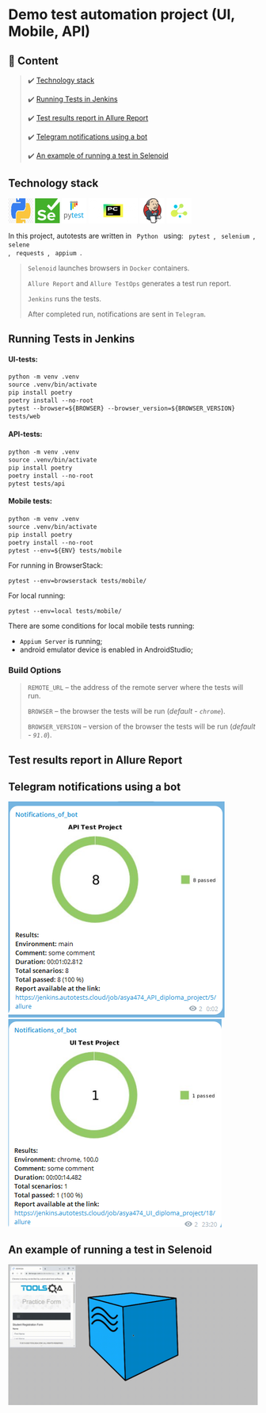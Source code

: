 # Demo test automation project (UI, Mobile, API)

## :page_with_curl:    Content

> :heavy_check_mark: [Technology stack](#technology-stack)
>
> :heavy_check_mark: [Running Tests in Jenkins](#running_tests_in_jenkins)
>
> :heavy_check_mark: [Test results report in Allure Report](#allure-report)
>
> :heavy_check_mark: [Telegram notifications using a bot](#telegram-notifications-using-a-bot)
>
> :heavy_check_mark: [An example of running a test in Selenoid](#example-of-running-a-test-in-selenoid)

## Technology stack

<p align="center"></p>
<a href="https://www.python.org/"><img src="files/readme_images/python.jpg" width="50" height="50"  alt="PYTHON"/></a>
<a href="https://www.selenium.dev/"><img src="files/readme_images/selenium.png" width="50" height="50"  alt="SELENIUM"/></a>
<a href="https://docs.pytest.org/en/"><img src="files/readme_images/pytest.png" width="50" height="50"  alt="PYTEST"/></a>
<a href="https://www.jetbrains.com/ru-ru/pycharm/"><img src="files/readme_images/jetbrains-pycharm5998.jpg" width="100" height="50"  alt="PYCHARM"/></a>
<a href="https://www.jenkins.io/"><img src="files/readme_images/jenkins.png" width="50" height="50"  alt="JENKINS"/></a>
<a href="https://python-poetry.org/"><img src="files/readme_images/selene.png" width="50" height="50"  alt="SELENE"/></a>

In this project, autotests are written in <code> Python </code> using:
<code> pytest </code>,
<code> selenium </code>,
<code> selene </code>,
<code> requests </code>,
<code> appium </code>.
>
> <code>Selenoid</code> launches browsers in <code>Docker</code> containers.
>
> <code>Allure Report</code> and <code>Allure TestOps</code> generates a test run report.
>
> <code>Jenkins</code> runs the tests.
>
> After completed run, notifications are sent in <code>Telegram</code>.

## Running Tests in Jenkins

#### UI-tests:

```
python -m venv .venv
source .venv/bin/activate
pip install poetry
poetry install --no-root
pytest --browser=${BROWSER} --browser_version=${BROWSER_VERSION} tests/web
```

#### API-tests:

```
python -m venv .venv
source .venv/bin/activate
pip install poetry
poetry install --no-root
pytest tests/api
```

#### Mobile tests:

```
python -m venv .venv
source .venv/bin/activate
pip install poetry
poetry install --no-root
pytest --env=${ENV} tests/mobile
```

For running in BrowserStack:

```
pytest --env=browserstack tests/mobile/
```

For local running:

```
pytest --env=local tests/mobile/
```

There are some conditions for local mobile tests running:

- <code>Appium Server</code> is running;
- android emulator device is enabled in AndroidStudio;

### Build Options

> <code>REMOTE_URL</code> – the address of the remote server where the tests will run.
>
> <code>BROWSER</code> – the browser the tests will be run (_default - <code>chrome</code>_).
>
> <code>BROWSER_VERSION</code> – version of the browser the tests will be run (_default - <code>91.0</code>_).

## Test results report in Allure Report

## Telegram notifications using a bot

<img src="files/readme_images/api_telegram.png"   alt="API"/></a>
<img src="files/readme_images/ui_telegram.png" alt="UI"/></a>
## An example of running a test in Selenoid
![autotest_gif](files/readme_images/selenoid.gif)

